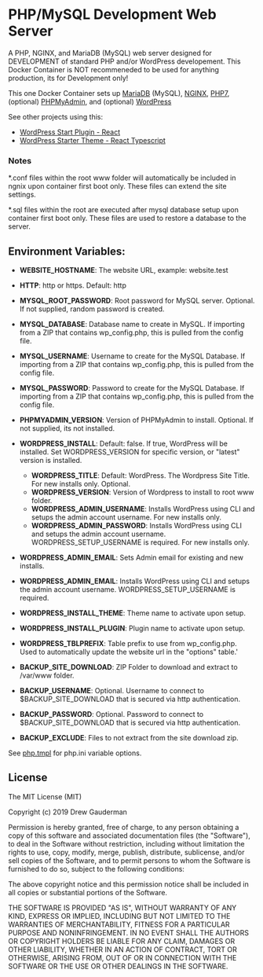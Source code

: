 # PHP/MySQL Development Web Server

A PHP, NGINX, and MariaDB (MySQL) web server designed for DEVELOPMENT of standard PHP and/or WordPress developement.
This Docker Container is NOT recommeneded to be used for anything production, its for Development only!

This one Docker Container sets up [MariaDB](https://mariadb.com/) (MySQL), [NGINX](https://www.nginx.com/), [PHP7](https://php.net), (optional) [PHPMyAdmin](https://github.com/phpmyadmin/phpmyadmin), and (optional) [WordPress](https://wordpress.com/)

See other projects using this:

- [WordPress Start Plugin - React](https://github.com/maddog986/wordpress-react-plugin-typescript-starter)
- [WordPress Starter Theme - React Typescript](https://github.com/maddog986/wordpress-react-theme-typescript-starter)

### Notes

\*.conf files within the root www folder will automatically be included in ngnix upon container first boot only. These files can extend the site settings.

\*.sql files within the root are executed after mysql database setup upon container first boot only. These files are used to restore a database to the server.

## Environment Variables:

- **WEBSITE_HOSTNAME**: The website URL, example: website.test
- **HTTP**: http or https. Default: http

- **MYSQL_ROOT_PASSWORD**: Root password for MySQL server. Optional. If not supplied, random password is created.
- **MYSQL_DATABASE**: Database name to create in MySQL. If importing from a ZIP that contains wp_config.php, this is pulled from the config file.
- **MYSQL_USERNAME**: Username to create for the MySQL Database. If importing from a ZIP that contains wp_config.php, this is pulled from the config file.
- **MYSQL_PASSWORD**: Password to create for the MySQL Database. If importing from a ZIP that contains wp_config.php, this is pulled from the config file.

- **PHPMYADMIN_VERSION**: Version of PHPMyAdmin to install. Optional. If not supplied, its not installed.

- **WORDPRESS_INSTALL**: Default: false. If true, WordPress will be installed. Set WORDPRESS_VERSION for specific version, or "latest" version is installed.
  - **WORDPRESS_TITLE**: Default: WordPress. The Wordpress Site Title. For new installs only. Optional.
  - **WORDPRESS_VERSION**: Version of Wordpress to install to root www folder.
  - **WORDPRESS_ADMIN_USERNAME**: Installs WordPress using CLI and setups the admin account username. For new installs only.
  - **WORDPRESS_ADMIN_PASSWORD**: Installs WordPress using CLI and setups the admin account username. WORDPRESS_SETUP_USERNAME is required. For new installs only.
- **WORDPRESS_ADMIN_EMAIL**: Sets Admin email for existing and new installs.

- **WORDPRESS_ADMIN_EMAIL**: Installs WordPress using CLI and setups the admin account username. WORDPRESS_SETUP_USERNAME is required.
- **WORDPRESS_INSTALL_THEME**: Theme name to activate upon setup.
- **WORDPRESS_INSTALL_PLUGIN**: Plugin name to activate upon setup.
- **WORDPRESS_TBLPREFIX**: Table prefix to use from wp_config.php. Used to automatically update the website url in the "options" table.'

- **BACKUP_SITE_DOWNLOAD**: ZIP Folder to download and extract to /var/www folder.
- **BACKUP_USERNAME**: Optional. Username to connect to \$BACKUP_SITE_DOWNLOAD that is secured via http authentication.
- **BACKUP_PASSWORD**: Optional. Password to connect to \$BACKUP_SITE_DOWNLOAD that is secured via http authentication.
- **BACKUP_EXCLUDE**: Files to not extract from the site download zip.

See [php.tmpl](config/php.tmpl) for php.ini variable options.

## License

The MIT License (MIT)

Copyright (c) 2019 Drew Gauderman

Permission is hereby granted, free of charge, to any person obtaining a copy of this software and associated documentation files (the "Software"), to deal in the Software without restriction, including without limitation the rights to use, copy, modify, merge, publish, distribute, sublicense, and/or sell copies of the Software, and to permit persons to whom the Software is furnished to do so, subject to the following conditions:

The above copyright notice and this permission notice shall be included in all copies or substantial portions of the Software.

THE SOFTWARE IS PROVIDED "AS IS", WITHOUT WARRANTY OF ANY KIND, EXPRESS OR IMPLIED, INCLUDING BUT NOT LIMITED TO THE WARRANTIES OF MERCHANTABILITY, FITNESS FOR A PARTICULAR PURPOSE AND NONINFRINGEMENT. IN NO EVENT SHALL THE AUTHORS OR COPYRIGHT HOLDERS BE LIABLE FOR ANY CLAIM, DAMAGES OR OTHER LIABILITY, WHETHER IN AN ACTION OF CONTRACT, TORT OR OTHERWISE, ARISING FROM, OUT OF OR IN CONNECTION WITH THE SOFTWARE OR THE USE OR OTHER DEALINGS IN THE SOFTWARE.
